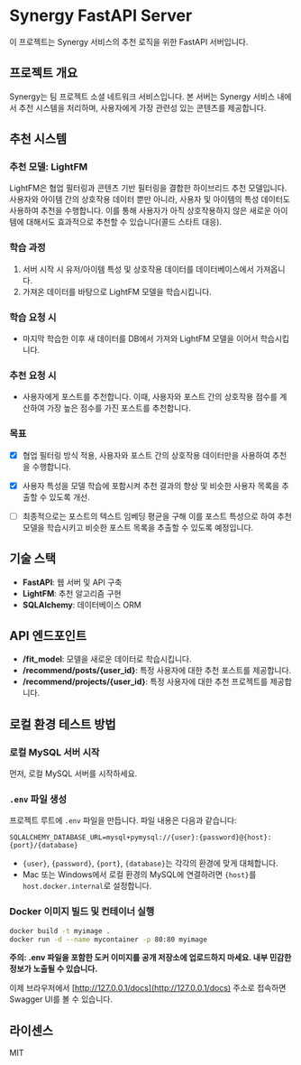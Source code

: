 # Synergy FastAPI Server

이 프로젝트는 Synergy 서비스의 추천 로직을 위한 FastAPI 서버입니다.

## 프로젝트 개요

Synergy는 팀 프로젝트 소셜 네트워크 서비스입니다. 본 서버는 Synergy 서비스 내에서 추천 시스템을 처리하며, 사용자에게 가장 관련성 있는 콘텐츠를 제공합니다.

## 추천 시스템

### 추천 모델: LightFM

LightFM은 협업 필터링과 콘텐츠 기반 필터링을 결합한 하이브리드 추천 모델입니다. 사용자와 아이템 간의 상호작용 데이터 뿐만 아니라, 사용자 및 아이템의 특성 데이터도 사용하여 추천을 수행합니다. 이를 통해 사용자가 아직 상호작용하지 않은 새로운 아이템에 대해서도 효과적으로 추천할 수 있습니다(콜드 스타트 대응).

### 학습 과정

1. 서버 시작 시 유저/아이템 특성 및 상호작용 데이터를 데이터베이스에서 가져옵니다.
2. 가져온 데이터를 바탕으로 LightFM 모델을 학습시킵니다.

### 학습 요청 시

- 마지막 학습한 이후 새 데이터를 DB에서 가져와 LightFM 모델을 이어서 학습시킵니다.

### 추천 요청 시

- 사용자에게 포스트를 추천합니다. 이때, 사용자와 포스트 간의 상호작용 점수를 계산하여 가장 높은 점수를 가진 포스트를 추천합니다.

### 목표

- [x] 협업 필터링 방식 적용, 사용자와 포스트 간의 상호작용 데이터만을 사용하여 추천을 수행합니다.

- [x] 사용자 특성을 모델 학습에 포함시켜 추천 결과의 향상 및 비슷한 사용자 목록을 추출할 수 있도록 개선.

- [ ] 최종적으로는 포스트의 텍스트 임베딩 평균을 구해 이를 포스트 특성으로 하여 추천 모델을 학습시키고 비슷한 포스트 목록을 추출할 수 있도록 예정입니다.

## 기술 스택

- **FastAPI**: 웹 서버 및 API 구축
- **LightFM**: 추천 알고리즘 구현
- **SQLAlchemy**: 데이터베이스 ORM

## API 엔드포인트

- **/fit_model**: 모델을 새로운 데이터로 학습시킵니다.
- **/recommend/posts/{user_id}**: 특정 사용자에 대한 추천 포스트를 제공합니다.
- **/recommend/projects/{user_id}**: 특정 사용자에 대한 추천 프로젝트를 제공합니다.

## 로컬 환경 테스트 방법

### 로컬 MySQL 서버 시작

먼저, 로컬 MySQL 서버를 시작하세요.

### `.env` 파일 생성

프로젝트 루트에 `.env` 파일을 만듭니다. 파일 내용은 다음과 같습니다:

```
SQLALCHEMY_DATABASE_URL=mysql+pymysql://{user}:{password}@{host}:{port}/{database}
```

- `{user}`, `{password}`, `{port}`, `{database}`는 각각의 환경에 맞게 대체합니다.
- Mac 또는 Windows에서 로컬 환경의 MySQL에 연결하려면 `{host}`를 `host.docker.internal`로 설정합니다.

### Docker 이미지 빌드 및 컨테이너 실행

```bash
docker build -t myimage .
docker run -d --name mycontainer -p 80:80 myimage
```

**주의: .env 파일을 포함한 도커 이미지를 공개 저장소에 업로드하지 마세요. 내부 민감한 정보가 노출될 수 있습니다.**

이제 브라우저에서 [http://127.0.0.1/docs](http://127.0.0.1/docs) 주소로 접속하면 Swagger UI를 볼 수 있습니다.

## 라이센스

MIT
